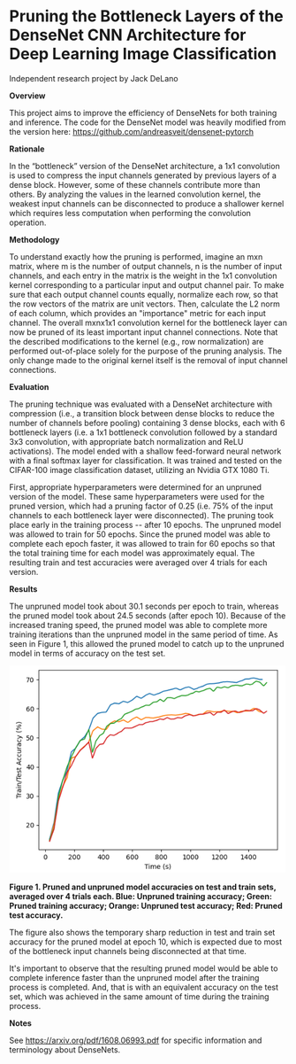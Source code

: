 # Pruning the Bottleneck Layers of the DenseNet CNN Architecture for Deep Learning Image Classification
Independent research project by Jack DeLano

**Overview**

This project aims to improve the efficiency of DenseNets for both training and inference. The code for the DenseNet model was heavily modified from the version here: https://github.com/andreasveit/densenet-pytorch

**Rationale**

In the “bottleneck” version of the DenseNet architecture, a 1x1 convolution is used to compress the input channels generated by previous layers of a dense block. However, some of these channels contribute more than others. By analyzing the values in the learned convolution kernel, the weakest input channels can be disconnected to produce a shallower kernel which requires less computation when performing the convolution operation.

**Methodology**

To understand exactly how the pruning is performed, imagine an mxn matrix, where m is the number of output channels, n is the number of input channels, and each entry in the matrix is the weight in the 1x1 convolution kernel corresponding to a particular input and output channel pair. To make sure that each output channel counts equally, normalize each row, so that the row vectors of the matrix are unit vectors. Then, calculate the L2 norm of each column, which provides an "importance" metric for each input channel. The overall mxnx1x1 convolution kernel for the bottleneck layer can now be pruned of its least important input channel connections. Note that the described modifications to the kernel (e.g., row normalization) are performed out-of-place solely for the purpose of the pruning analysis. The only change made to the original kernel itself is the removal of input channel connections.

**Evaluation**

The pruning technique was evaluated with a DenseNet architecture with compression (i.e., a transition block between dense blocks to reduce the number of channels before pooling) containing 3 dense blocks, each with 6 bottleneck layers (i.e. a 1x1 bottleneck convolution followed by a standard 3x3 convolution, with appropriate batch normalization and ReLU activations). The model ended with a shallow feed-forward neural network with a final softmax layer for classification. It was trained and tested on the CIFAR-100 image classification dataset, utilizing an Nvidia GTX 1080 Ti.

First, appropriate hyperparameters were determined for an unpruned version of the model. These same hyperparameters were used for the pruned version, which had a pruning factor of 0.25 (i.e. 75% of the input channels to each bottleneck layer were disconnected). The pruning took place early in the training process -- after 10 epochs. The unpruned model was allowed to train for 50 epochs. Since the pruned model was able to complete each epoch faster, it was allowed to train for 60 epochs so that the total training time for each model was approximately equal. The resulting train and test accuracies were averaged over 4 trials for each version.

**Results**

The unpruned model took about 30.1 seconds per epoch to train, whereas the pruned model took about 24.5 seconds (after epoch 10). Because of the increased traning speed, the pruned model was able to complete more training iterations than the unpruned model in the same period of time. As seen in Figure 1, this allowed the pruned model to catch up to the unpruned model in terms of accuracy on the test set.

<img width="500" alt="" src="plots/accuracy_over_time.png">

**Figure 1. Pruned and unpruned model accuracies on test and train sets, averaged over 4 trials each. Blue: Unpruned training accuracy; Green: Pruned training accuracy; Orange: Unpruned test accuracy; Red: Pruned test accuracy.**

The figure also shows the temporary sharp reduction in test and train set accuracy for the pruned model at epoch 10, which is expected due to most of the bottleneck input channels being disconnected at that time.

It's important to observe that the resulting pruned model would be able to complete inference faster than the unpruned model after the training process is completed. And, that is with an equivalent accuracy on the test set, which was achieved in the same amount of time during the training process.


**Notes**

See https://arxiv.org/pdf/1608.06993.pdf for specific information and terminology about DenseNets.
